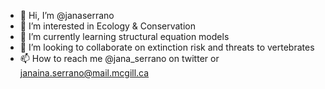 - 👋 Hi, I’m @janaserrano
- 👀 I’m interested in Ecology & Conservation
- 🌱 I’m currently learning structural equation models
- 💞️ I’m looking to collaborate on extinction risk and threats to vertebrates
- 📫 How to reach me @jana_serrano on twitter or janaina.serrano@mail.mcgill.ca

<!---
janaserrano/janaserrano is a ✨ special ✨ repository because its `README.md` (this file) appears on your GitHub profile.
You can click the Preview link to take a look at your changes.
--->
